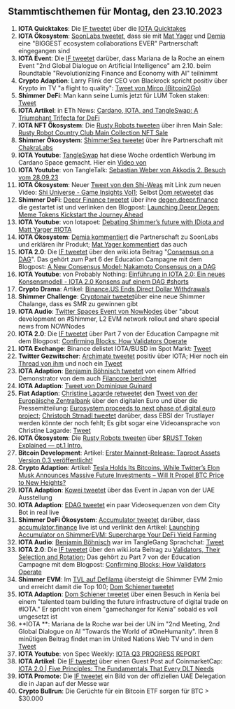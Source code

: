 ## Stammtischthemen für Montag, den 23.10.2023

1. **IOTA Quicktakes**: Die [IF tweetet](https://x.com/iota/status/1713843580601582068?s=20) über die [IOTA Quicktakes]()
2. **IOTA Ökosystem**: [SoonLabs tweetet](https://x.com/soon_labs/status/1714145393896980941?s=20), dass sie mit [Mat Yager](https://twitter.com/Mat_Yarger) und [Demia](https://twitter.com/_Demia) eine "BIGGEST ecosystem collaborations EVER" Partnerschaft eingegangen sind
3. **IOTA Event**: Die [IF tweetet](https://x.com/iota/status/1713978113661550734?s=20) darüber, dass Mariana de la Roche an einem Event "2nd Global Dialogue on Artificial Intelligence" am 2.10. beim Roundtable "Revolutionizing Finance and Economy with AI" teilnimmt
4. **Crypto Adaption**: Larry Flink der CEO von Blackrock spricht positiv über Krypto im TV "a flight to quality": [Tweet von Mirco (Bitcoin2Go)](https://x.com/bitcoin2go/status/1714170925619220546?s=20)
5. **Shimmer DeFi**: Man kann seine Lumis jetzt für LUM Token staken: [Tweet](https://x.com/ShimmerSeaDEX/status/1714166854946803980?s=20)
6. **IOTA Artikel**: in ETh News: [Cardano, IOTA, and TangleSwap: A Triumphant Trifecta for DeFi](https://www.ethnews.com/cardano-iota-and-tangleswap-a-triumphant-trifecta-for-defi/?feed_id=590&_unique_id=652d8d4256827)
7. **IOTA NFT Ökosystem**: Die [Rusty Robots tweeten](https://x.com/RustyRobotCC/status/1714270824080003435?s=20) über ihren Main Sale: [Rusty Robot Country Club Main Collection NFT Sale](https://medium.com/@RustyRobotCountryClub/rusty-robot-country-club-main-collection-nft-sale-370291703572)
8. **Shimmer Ökosystem**: [ShimmerSea tweetet](https://x.com/ShimmerSeaDEX/status/1714280107659997621?s=20) über ihre Partnerschaft mit [ChakraLabs](https://twitter.com/LabsChakra)
9. **IOTA Youtube**: [TangleSwap](https://twitter.com/TangleSwap) hat diese Woche ordentlich Werbung im Cardano Space gemacht. Hier ein [Video von ](https://youtu.be/0SHtrS0QxsI)
10. **IOTA Youtube**: von TangleTalk: [Sebastian Weber von Akkodis 2. Besuch vom 28.09.23](https://www.youtube.com/watch?v=oU2dUH2FV7E&t=1333s)
11. **IOTA Ökosystem**: Neuer [Tweet von den Shi-Weas](https://x.com/Shiuniverse/status/1714321857770360852?s=20) mit Link zum neuen Video: [Shi Universe - Game Insights Vol1](https://www.youtube.com/watch?v=H8CcmZbkYzg); Selbst [Dom retweetet](https://x.com/DomSchiener/status/1714366461798461776?s=20) das
12. **Shimmer DeFi**: [Deepr Finance tweetet](https://x.com/DeeprFinance/status/1714305434188673293?s=20) über ihre [degen.deepr.finance](https://degen.deepr.finance/) die gestartet ist und verlinken den Blogpost: [Launching Deepr Degen: Meme Tokens Kickstart the Journey Ahead](https://medium.com/@NakamaLabs/launching-deepr-degen-meme-tokens-kickstart-the-journey-ahead-56afe053b82b)
13. **IOTA Youtube**: von Iotapoet: [Debating Shimmer’s future with IDiota and Matt Yarger #IOTA](https://www.youtube.com/watch?v=QvI-LDs9cTc)
14. **IOTA Ökosystem**: [Demia kommentiert](https://x.com/_Demia/status/1714338381193195615?s=209) die Partnerschaft zu SoonLabs und erklären ihr Produkt; [Mat Yager kommentiert](https://x.com/Mat_Yarger/status/1714353061349540094?s=20) das auch
15. **IOTA 2.0**: Die [IF tweetet](https://x.com/iota/status/1714296476145447372?s=20) über den wiki.iota Beitrag "[Consensus on a DAG](https://wiki.iota.org/learn/protocols/iota2.0/core-concepts/consensus/introduction/)". Das gehört zum Part 6 der Education Campagne mit dem Blogpost: [A New Consensus Model: Nakamoto Consensus on a DAG](https://blog.iota.org/a-new-consensus-model-iota20/)
16. **IOTA Youtube**: von Probably Nothing: [Einführung in IOTA 2.0: Ein neues Konsensmodell - IOTA 2.0 Konsens auf einem DAG #shorts](https://www.youtube.com/watch?v=YsErogmgodE)
17. **Crypto Drama**: Artikel: [Binance.US Ends Direct Dollar Withdrawals](https://unchainedcrypto.com/binance-us-ends-direct-dollar-withdrawals/)
18. **Shimmer Challenge**: [Cryptonair tweetet](https://x.com/CryptonaireApp/status/1714310302232105177?s=20)über eine neue Shimmer Chalange, dass es SMR zu gewinnen gibt
19. **IOTA Audio**: [Twitter Spaces Event von NowNodes](https://x.com/NOWNodes/status/1714254532312477947?s=20) über "about development on #Shimmer, L2 EVM network rollout and share special news from NOWNodes
20. **IOTA 2.0**: Die [IF tweetet](https://x.com/iota/status/1714627400091181090?s=20) über Part 7 von der Education Campagne mit dem Blogpost: [Confirming Blocks: How Validators Operate](https://blog.iota.org/confirming-transactions-iota20/)
21. **IOTA Exchange**: Binance delistet IOTA/BUSD im Spot Markt: [Tweet](https://x.com/SebaKremer/status/1714645577865076920?s=20)
22. **Twitter Gezwitscher**: [Archimate tweetet](https://x.com/archimate/status/1714622682275410128?s=20) positiv über IOTA; Hier noch ein [Thread von ihm](https://x.com/archimate/status/1714620907623518604?s=20) und noch ein [Tweet](https://x.com/archimate/status/1715008431050965458?s=20)
23. **IOTA Adaption**: [Benjamin Böhnisch tweetet](https://x.com/BenBoenisch/status/1714648213813125344?s=20) von einem Alfried Demonstrator von dem auch [Filancore berichtet](https://x.com/FilancoreGmbH/status/1714643348802142220?s=20)
24. **IOTA Adaption**: [Tweet von Dominique Guinard](https://x.com/domguinard/status/1714601841676210548?s=20)
25. **Fiat Adaption**: [Christine Lagarde retweetet](https://x.com/Lagarde/status/1714644733228646513?s=20) den [Tweet von der Europäische Zentralbank](https://x.com/ecb/status/1714641566667563326?s=20) über den digitalen Euro und über die Pressemitteilung: [Eurosystem proceeds to next phase of digital euro project](https://www.ecb.europa.eu/press/pr/date/2023/html/ecb.pr231018~111a014ae7.en.html); [Christoph Strnadl tweetet](https://x.com/archimate/status/1714671510051602888?s=20) darüber, dass EBSI der Trustlayer werden könnte der noch fehlt; Es gibt sogar eine Videoansprache von Christine Lagarde: [Tweet](https://x.com/MadelonVos__/status/1715046197335818680?s=20)
26. **IOTA Ökosystem**: Die [Rusty Robots tweeten](https://x.com/RustyRobotCC/status/1714909261694669065?s=20) über [$RUST Token Explained — pt.1 Intro.](https://medium.com/@RustyRobotCountryClub/rust-token-explained-pt-1-intro-67ba24191266)
27. **Bitcoin Development**: Artikel: [Erster Mainnet-Release: Taproot Assets Version 0.3 veröffentlicht!](https://www.blocktrainer.de/erster-mainnet-release-taproot-assets-version-0-3-veroeffentlicht/)
28. **Crypto Adaption**: Artikel: [Tesla Holds Its Bitcoins, While Twitter’s Elon Musk Announces Massive Future Investments – Will It Propel BTC Price to New Heights?](https://www.crypto-news-flash.com/tesla-holds-its-bitcoins-while-twitters-elon-musk-announces-massive-future-investments-will-it-propel-btc-price-to-new-heights/?feed_id=26406&_unique_id=6530f98da047f)
29. **IOTA Adaption**: [Kowei tweetet](https://x.com/kowei1995/status/1714978592797634767?s=20) über das Event in Japan von der UAE Ausstellung
30. **IOTA Adaption**: [EDAG tweetet](https://x.com/EDAGGroup/status/1715005891622093032?s=20) ein paar Videosequenzen von dem City Bot in real live
31. **Shimmer DeFi Ökosystem**: [Accumulator tweetet](https://x.com/ACCU_DeFi/status/1715029880037941672?s=20) darüber, dass [accumulator.finance](https://www.accumulator.finance/) live ist und verlinkt den Artikel: [Launching Accumulator on ShimmerEVM: Supercharge Your DeFi Yield Farming](https://medium.com/@accumulator.crypto/launching-accumulator-on-shimmerevm-supercharge-your-defi-yield-farming-52ad2dd128f0)
32. **IOTA Audio**: [Benjamin Böhnisch](https://twitter.com/BenBoenisch) war im TangleGang Sprachchat: [Tweet](https://x.com/tangle_talk/status/1715229206148174204?s=20)
33. **IOTA 2.0**: Die [IF tweetet](https://x.com/iota/status/1715019978280202512?s=20) über den wiki.iota Beitrag zu [Validators, Their Selection and Rotation](https://wiki.iota.org/learn/protocols/iota2.0/core-concepts/validators); Das gehört zu Part 7 von der Education Campagne mit dem Blogpost: [Confirming Blocks: How Validators Operate](https://blog.iota.org/confirming-transactions-iota20/)
34. **Shimmer EVM**: Im [TVL auf Defilama](https://defillama.com/chain/ShimmerEVM) übersteigt die Shimmer EVM 2mio und erreicht damit die Top 100; [Dom Schiener tweetet](https://defillama.com/chain/ShimmerEVM)
35. **IOTA Adaption**: [Dom Schiener tweetet](https://x.com/DomSchiener/status/1715396584265896033?s=20) über einen Besuch in Kenia bei einem "talented team building the future infrastructure of digital trade on #IOTA." Er spricht von einem "gamechanger for Kenia" sobald es voll umgesetzt ist
36. **IOTA **: Mariana de la Roche war bei der UN im "2nd Meeting, 2nd Global Dialogue on AI "Towards the World of #OneHumanity". Ihren 8 minütigen Beitrag findet man im United Nations Web TV und in dem [Tweet](https://x.com/Marianadlrw/status/1715428626290672095?s=20)
37. **IOTA Youtube**: von Spec Weekly: [IOTA Q3 PROGRESS REPORT](https://www.youtube.com/watch?v=aGSVyFiX8uo)
38. **IOTA Artikel**: Die [IF tweetet](https://x.com/iota/status/1715457863701660081?s=20=) über einen Guest Post auf CoinmarketCap: [IOTA 2.0 | Five Principles: The Fundamentals That Every DLT Needs](https://coinmarketcap.com/community/articles/6523fd2a77cc4e73bf8a8574/)
39. **IOTA Promote**: Die [IF tweetet](https://x.com/iota/status/1715328692094636423?s=20) ein Bild von der offiziellen UAE Delegation die in Japan auf der Messe war
40. **Crypto Bullrun**: Die Gerüchte für ein Bitcoin ETF sorgen für BTC > $30.000
